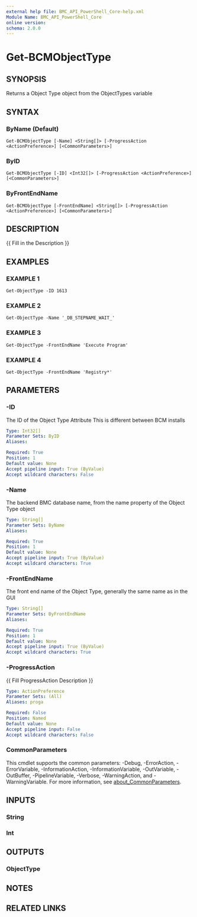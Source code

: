 ```yaml
---
external help file: BMC_API_PowerShell_Core-help.xml
Module Name: BMC_API_PowerShell_Core
online version:
schema: 2.0.0
---
```


# Get-BCMObjectType

## SYNOPSIS
Returns a Object Type object from the ObjectTypes variable

## SYNTAX

### ByName (Default)
```
Get-BCMObjectType [-Name] <String[]> [-ProgressAction <ActionPreference>] [<CommonParameters>]
```

### ByID
```
Get-BCMObjectType [-ID] <Int32[]> [-ProgressAction <ActionPreference>] [<CommonParameters>]
```

### ByFrontEndName
```
Get-BCMObjectType [-FrontEndName] <String[]> [-ProgressAction <ActionPreference>] [<CommonParameters>]
```

## DESCRIPTION
{{ Fill in the Description }}

## EXAMPLES

### EXAMPLE 1
```
Get-ObjectType -ID 1613
```

### EXAMPLE 2
```
Get-ObjectType -Name '_DB_STEPNAME_WAIT_'
```

### EXAMPLE 3
```
Get-ObjectType -FrontEndName 'Execute Program'
```

### EXAMPLE 4
```
Get-ObjectType -FrontEndName 'Registry*'
```

## PARAMETERS

### -ID
The ID of the Object Type Attribute
This is different between BCM installs

```yaml
Type: Int32[]
Parameter Sets: ByID
Aliases:

Required: True
Position: 1
Default value: None
Accept pipeline input: True (ByValue)
Accept wildcard characters: False
```

### -Name
The backend BMC database name, from the name property of the Object Type object

```yaml
Type: String[]
Parameter Sets: ByName
Aliases:

Required: True
Position: 1
Default value: None
Accept pipeline input: True (ByValue)
Accept wildcard characters: True
```

### -FrontEndName
The front end name of the Object Type, generally the same name as in the GUI

```yaml
Type: String[]
Parameter Sets: ByFrontEndName
Aliases:

Required: True
Position: 1
Default value: None
Accept pipeline input: True (ByValue)
Accept wildcard characters: True
```

### -ProgressAction
{{ Fill ProgressAction Description }}

```yaml
Type: ActionPreference
Parameter Sets: (All)
Aliases: proga

Required: False
Position: Named
Default value: None
Accept pipeline input: False
Accept wildcard characters: False
```

### CommonParameters
This cmdlet supports the common parameters: -Debug, -ErrorAction, -ErrorVariable, -InformationAction, -InformationVariable, -OutVariable, -OutBuffer, -PipelineVariable, -Verbose, -WarningAction, and -WarningVariable. For more information, see [about_CommonParameters](http://go.microsoft.com/fwlink/?LinkID=113216).

## INPUTS

### String
### Int
## OUTPUTS

### ObjectType
## NOTES

## RELATED LINKS
